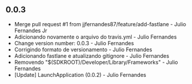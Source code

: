##  0.0.3
* Merge pull request #1 from jjfernandes87/feature/add-fastlane - Julio Fernandes Jr
* Adicionando novamente o arquivo do travis.yml - Julio Fernandes
* Change version number: 0.0.3 - Julio Fernandes
* Corrigindo formato de versionamento - Julio Fernandes
* Adicionando fastlane e atualizando gitignore - Julio Fernandes
* Removendo "$(SDKROOT)/Developer/Library/Frameworks" - Julio Fernandes
* [Update] LaunchApplication (0.0.2) - Julio Fernandes

